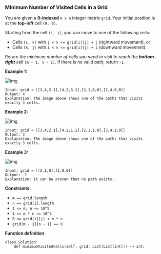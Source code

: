 ### Minimum Number of Visited Cells in a Grid

You are given a **0-indexed** `m x n` integer matrix `grid`. Your initial position is at the **top-left** cell `(0, 0)`.

Starting from the cell `(i, j)`, you can move to one of the following cells:

- Cells `(i, k)` with `j < k <= grid[i][j] + j` (rightward movement), or
- Cells `(k, j)` with `i < k <= grid[i][j] + i` (downward movement).

Return *the minimum number of cells you need to visit to reach the **bottom-right** cell* `(m - 1, n - 1)`. If there is no valid path, return `-1`.

 

**Example 1:**

![img](https://assets.leetcode.com/uploads/2023/01/25/ex1.png)

```
Input: grid = [[3,4,2,1],[4,2,3,1],[2,1,0,0],[2,4,0,0]]
Output: 4
Explanation: The image above shows one of the paths that visits exactly 4 cells.
```

**Example 2:**

![img](https://assets.leetcode.com/uploads/2023/01/25/ex2.png)

```
Input: grid = [[3,4,2,1],[4,2,1,1],[2,1,1,0],[3,4,1,0]]
Output: 3
Explanation: The image above shows one of the paths that visits exactly 3 cells.
```

**Example 3:**

![img](https://assets.leetcode.com/uploads/2023/01/26/ex3.png)

```
Input: grid = [[2,1,0],[1,0,0]]
Output: -1
Explanation: It can be proven that no path exists.
```

 

**Constraints:**

- `m == grid.length`
- `n == grid[i].length`
- `1 <= m, n <= 10^5`
- `1 <= m * n <= 10^5`
- `0 <= grid[i][j] < m * n`
- `grid[m - 1][n - 1] == 0`

**Function definition**

```
class Solution:
    def minimumVisitedCells(self, grid: List[List[int]]) -> int:
```

